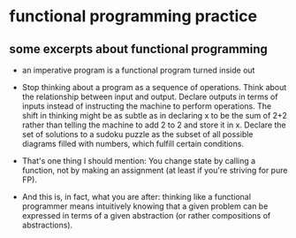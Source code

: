 # functional programming practice

## some excerpts about functional programming

- an imperative program is a functional program turned inside out

- Stop thinking about a program as a sequence of operations. Think about the relationship between input and output. Declare outputs in terms of inputs instead of instructing the machine to perform operations. The shift in thinking might be as subtle as in declaring x to be the sum of 2+2 rather than telling the machine to add 2 to 2 and store it in x. Declare the set of solutions to a sudoku puzzle as the subset of all possible diagrams filled with numbers, which fulfill certain conditions.


- That's one thing I should mention: You change state by calling a function, not by making an assignment (at least if you're striving for pure FP).

- And this is, in fact, what you are after: thinking like a functional programmer means intuitively knowing that a given problem can be expressed in terms of a given abstraction (or rather compositions of abstractions).
